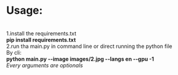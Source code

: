 <h1>Usage:</h1><br>
1.install the requirements.txt<br>
<b>pip install requirements.txt</b><br>
2.run tha main.py in command line or direct running the python file<br>
By cli:<br>
<b>python main.py --image images/2.jpg --langs en --gpu -1</b><br>
<i>Every arguments are optionals </i>
